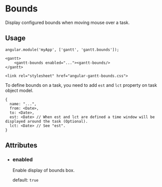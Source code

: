 # Bounds

Display configured bounds when moving mouse over a task.

## Usage

    angular.module('myApp', ['gantt', 'gantt.bounds']);
    
<!-- -->

    <gantt>
        <gantt-bounds enabled="..."><gantt-bounds/>
    </gantt>

<!-- -->

    <link rel="stylesheet" href="angular-gantt-bounds.css">

To define bounds on a task, you need to add `est` and `lct` property on task object model.

    {
      name: "...",
      from: <Date>,
      to: <Date>,
      est: <Date> // When est and lct are defined a time window will be displayed around the task (Optional).
      lct: <Date> // See "est".
    }


## Attributes

- ### enabled

    Enable display of bounds box.
  
    default: `true`
